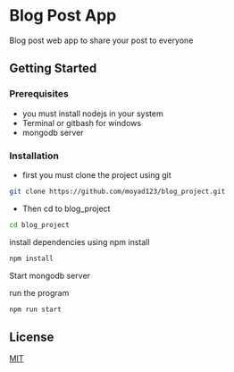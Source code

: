 # Blog Post App
Blog post web app to share your post to everyone
## Getting Started

### Prerequisites
* you must install nodejs in your system
* Terminal or gitbash for windows
* mongodb server
### Installation

* first you must clone the project using git

```bash
git clone https://github.com/moyad123/blog_project.git
```
* Then cd to blog_project

```bash
cd blog_project
```
install dependencies using npm install

```bash
npm install
```

Start mongodb server

run the program

```bash
npm run start
```

## License
[MIT](https://choosealicense.com/licenses/mit/)

